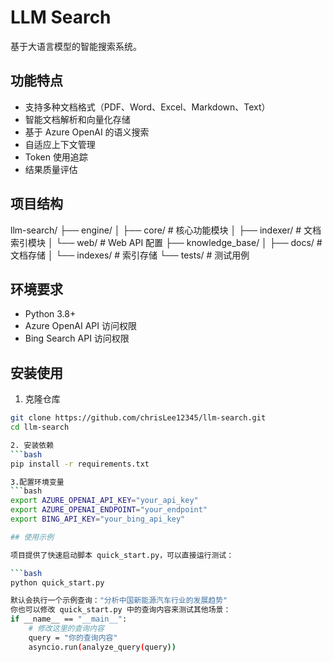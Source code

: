 # LLM Search

基于大语言模型的智能搜索系统。

## 功能特点

- 支持多种文档格式（PDF、Word、Excel、Markdown、Text）
- 智能文档解析和向量化存储
- 基于 Azure OpenAI 的语义搜索
- 自适应上下文管理
- Token 使用追踪
- 结果质量评估

## 项目结构
llm-search/
├── engine/
│   ├── core/           # 核心功能模块
│   ├── indexer/        # 文档索引模块
│   └── web/           # Web API 配置
├── knowledge_base/
│   ├── docs/          # 文档存储
│   └── indexes/       # 索引存储
└── tests/            # 测试用例


## 环境要求

- Python 3.8+
- Azure OpenAI API 访问权限
- Bing Search API 访问权限

## 安装使用

1. 克隆仓库
```bash
git clone https://github.com/chrisLee12345/llm-search.git
cd llm-search

2. 安装依赖
```bash
pip install -r requirements.txt

3.配置环境变量
```bash
export AZURE_OPENAI_API_KEY="your_api_key"
export AZURE_OPENAI_ENDPOINT="your_endpoint"
export BING_API_KEY="your_bing_api_key"

## 使用示例

项目提供了快速启动脚本 quick_start.py，可以直接运行测试：

```bash
python quick_start.py

默认会执行一个示例查询："分析中国新能源汽车行业的发展趋势"
你也可以修改 quick_start.py 中的查询内容来测试其他场景：
if __name__ == "__main__":
    # 修改这里的查询内容
    query = "你的查询内容"
    asyncio.run(analyze_query(query))
